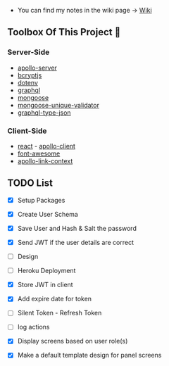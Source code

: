 
- You can find my notes in the wiki page -> [Wiki](https://github.com/SafaElmali/Secure-User-Auth/wiki)

## Toolbox Of This Project 🧰 

### Server-Side
- [apollo-server](https://github.com/apollographql/apollo-server#readme)
- [bcryptjs](https://github.com/dcodeIO/bcrypt.js#readme)
- [dotenv](https://github.com/motdotla/dotenv#readme)
- [graphql](https://github.com/graphql/graphql-js)
- [mongoose](https://github.com/Automattic/mongoose)
- [mongoose-unique-validator](https://github.com/blakehaswell/mongoose-unique-validator#readme)
- [graphql-type-json](https://github.com/taion/graphql-type-json)

### Client-Side
- [react](https://tr.reactjs.org/)
- [apollo-client](https://www.npmjs.com/package/@apollo/client)
- [font-awesome](https://fontawesome.com/how-to-use/on-the-web/using-with/react)
- [apollo-link-context](https://www.npmjs.com/package/apollo-link-context)


## TODO List
- [x] Setup Packages
- [x] Create User Schema
- [x] Save User and Hash & Salt the password
- [x] Send JWT if the user details are correct
- [ ] Design
- [ ] Heroku Deployment
- [x] Store JWT in client
- [x] Add expire date for token
- [ ] Silent Token - Refresh Token
- [ ] log actions
- [x] Display screens based on user role(s)
- [x] Make a default template design for panel screens







